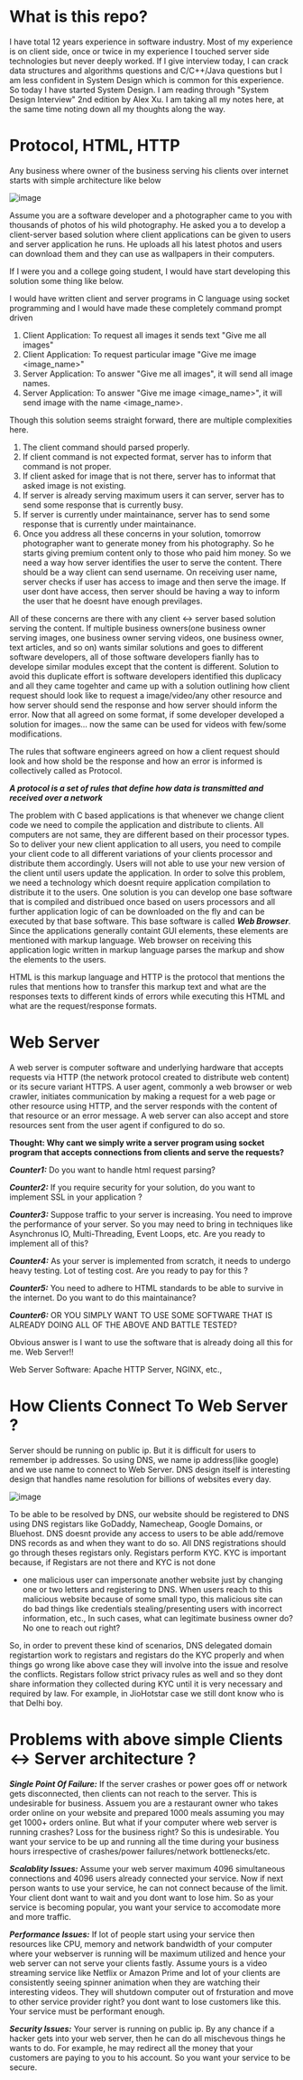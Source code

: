# What is this repo? 
I have total 12 years experience in software industry. Most of my experience is on client side, once or twice in my experience I touched server side technologies but never deeply worked. If I give interview today, I can crack data structures and algorithms questions and C/C++/Java questions but I am less confident in System Design which is common for this experience. So today I have started System Design. I am reading through "System Design Interview" 2nd edition by Alex Xu. I am taking all my notes here, at the same time noting down all my thoughts along the way.

# Protocol, HTML, HTTP
Any business where owner of the business serving his clients over internet starts with simple architecture like below

![image](https://github.com/user-attachments/assets/7f7ffe18-5ae6-4d99-8a44-d08e3484c7a5)

Assume you are a software developer and a photographer came to you with thousands of photos of his wild photography. He asked you a to develop a client-server based solution where client applications can be given to users and server application he runs. He uploads all his latest photos and users can download them and they can use as wallpapers in their computers.

If I were you and a college going student, I would have start developing this solution some thing like below.

I would have written client and server programs in C language using socket programming and I would have made these completely command prompt driven

1. Client Application: To request all images it sends text "Give me all images"
2. Client Application: To request particular image "Give me image <image_name>"
3. Server Application: To answer "Give me all images", it will send all image names.
4. Server Application: To answer "Give me image <image_name>", it will send image with the name <image_name>.
   
Though this solution seems straight forward, there are multiple complexities here.

1. The client command should parsed properly.
2. If client command is not expected format, server has to inform that command is not proper.
3. If client asked for image that is not there, server has to informat that asked image is not existing.
4. If server is already serving maximum users it can server, server has to send some response that is currently busy.
5. If server is currently under maintainance, server has to send some response that is currently under maintainance.
6. Once you address all these concerns in your solution, tomorrow photographer want to generate money from his photography. So he starts giving premium content only to those who paid him money. So we need a way how server identifies the user to serve the content. There should be a way client can send username. On receiving user name, server checks if user has access to image and then serve the image. If user dont have access, then server should be having a way to inform the user that he doesnt have enough previlages.


All of these concerns are there with any client <-> server based solution serving the content. If multiple business owners(one business owner serving images, one business owner serving videos, one business owner, text articles, and so on) wants similar solutions and goes to different software developers, all of those software developers fianlly has to develope similar modules except that the content is different. Solution to avoid this duplicate effort is software developers identified this duplicacy and all they came togehter and came up with a solution outlining how client request should look like to request a image/video/any other resource and how server should send the response and how server should inform the error. Now that all agreed on some format, if some developer developed a solution for images... now the same can be used for videos with few/some modifications.

The rules that software engineers agreed on how a client request should look and how shold be the response and how an error is informed is collectively called as Protocol.

***A protocol is a set of rules that define how data is transmitted and received over a network***

The problem with C based applications is that whenever we change client code we need to compile the application and distribute to clients. All computers are not same, they are different based on their processor types. So to deliver your new client application to all users, you need to compile your client code to all different variations of your clients processor and distribute them accordingly. Users will not able to use your new version of the client until users update the application. In order to solve this problem, we need a technology which doesnt require application compilation to distribute it to the users. One solution is you can develop one base software that is compiled and distribued once based on users processors and all further application logic of can be downloaded on the fly and can be executed by that base software. This base software is called ***Web Browser***. Since the applications generally containt GUI elements, these elements are mentioned with markup language. Web browser on receiving this application logic written in markup language parses the markup and show the elements to the users. 

HTML is this markup language and HTTP is the protocol that mentions the rules that mentions how to transfer this markup text and what are the responses texts to different kinds of errors while executing this HTML and what are the request/response formats.


# Web Server
A web server is computer software and underlying hardware that accepts requests via HTTP (the network protocol created to distribute web content) or its secure variant HTTPS. A user agent, commonly a web browser or web crawler, initiates communication by making a request for a web page or other resource using HTTP, and the server responds with the content of that resource or an error message. A web server can also accept and store resources sent from the user agent if configured to do so.

**Thought: Why cant we simply write a server program using socket program that accepts connections from clients and serve the requests?**

***Counter1:*** Do you want to handle html request parsing?

***Counter2:*** If you require security for your solution, do you want to implement SSL in your application ?

***Counter3:*** Suppose traffic to your server is increasing. You need to improve the performance of your server. So you may need to bring in techniques like Asynchronus IO, Multi-Threading, Event Loops, etc. Are you ready to implement all of this?

***Counter4:*** As your server is implemented from scratch, it needs to undergo heavy testing. Lot of testing cost. Are you ready to pay for this ?

***Counter5:*** You need to adhere to HTML standards to be able to survive in the internet. Do you want to do this maintainance?

***Counter6:*** OR YOU SIMPLY WANT TO USE SOME SOFTWARE THAT IS ALREADY DOING ALL OF THE ABOVE AND BATTLE TESTED?


Obvious answer is I want to use the software that is already doing all this for me. Web Server!!


Web Server Software: Apache HTTP Server, NGINX, etc.,

# How Clients Connect To Web Server ?
Server should be running on public ip. But it is difficult for users to remember ip addresses. So using DNS, we name ip address(like google) and we use name to connect to Web Server. DNS design itself is interesting design that handles name resolution for billions of websites every day. 


![image](https://github.com/user-attachments/assets/4729c6fd-7ae8-4915-a970-cbcf875edc01)

To be able to be resolved by DNS, our website should be registered to DNS using DNS registars like GoDaddy, Namecheap, Google Domains, or Bluehost. DNS doesnt provide any access to users to be able add/remove DNS records as and when they want to do so. All DNS registrations should go through theses registars only. Registars perform KYC. KYC is important because, if Registars are not there and KYC is not done

* one malicious user can impersonate another website just by changing one or two letters and registering to DNS. When users reach to this malicious website because of some small typo, this malicious site can do bad things like credentials stealing/presenting users with incorrect information, etc., In such cases, what can legitimate business owner do? No one to reach out right?

So, in order to prevent these kind of scenarios, DNS delegated domain registartion work to registars and registars do the KYC properly and when things go wrong like above case they will involve into the issue and resolve the conflicts. Registars follow strict privacy rules as well and so they dont share information they collected during KYC until it is very necessary and required by law. For example, in JioHotstar case we still dont know who is that Delhi boy.

# Problems with above simple Clients <-> Server architecture ?
***Single Point Of Failure:*** If the server crashes or power goes off or network gets disconnected, then clients can not reach to the server. This is undesirable for business. Assuem you are a restaurant owner who takes order online on your website and prepared 1000 meals assuming you may get 1000+ orders online. But what if your computer where web server is running crashes? Loss for the business right? So this is undesirable. You want your service to be up and running all the time during your business hours irrespective of crashes/power failures/network bottlenecks/etc. 

***Scalablity Issues:*** Assume your web server maximum 4096 simultaneous connections and 4096 users already connected your service. Now if next person wants to use your service, he can not connect because of the limit. Your client dont want to wait and you dont want to lose him. So as your service is becoming popular, you want your service to accomodate more and more traffic.

***Performance Issues:*** If lot of people start using your service then resources like CPU, memory and network bandwidth of your computer where your webserver is running will be maximum utilized and hence your web server can not serve your clients fastly. Assume yours is a video streaming service like Netflix or Amazon Prime and lot of your clients are consistently seeing spinner animation when they are watching their interesting videos. They will shutdown computer out of frsturation and move to other service provider right? you dont want to lose customers like this. Your service must be performant enough.

***Security Issues:*** Your server is running on public ip. By any chance if a hacker gets into your web server, then he can do all mischevous things he wants to do. For example, he may redirect all the money that your customers are paying to you to his account. So you want your service to be secure.





